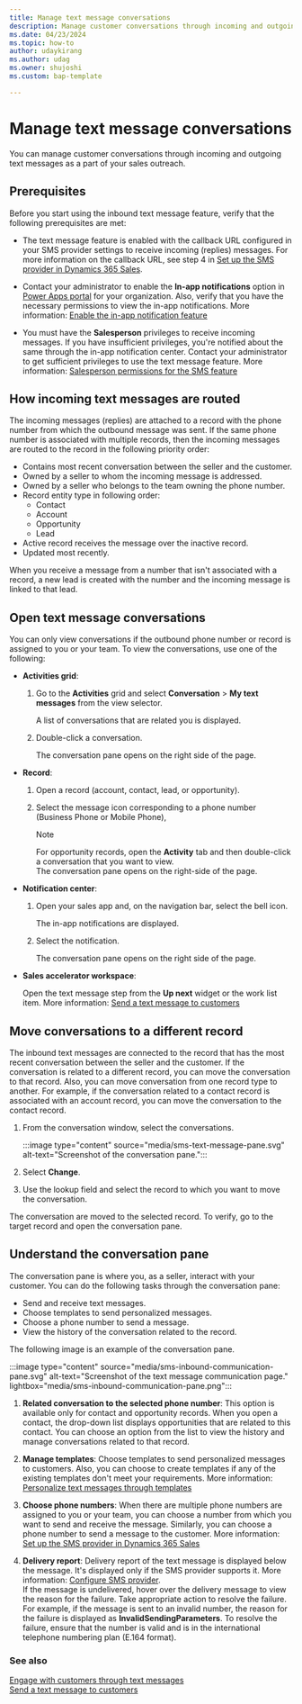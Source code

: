 ```yaml
---
title: Manage text message conversations
description: Manage customer conversations through incoming and outgoing text messages for your sales outreach.
ms.date: 04/23/2024
ms.topic: how-to
author: udaykirang
ms.author: udag
ms.owner: shujoshi
ms.custom: bap-template

---
```


# Manage text message conversations

You can manage customer conversations through incoming and outgoing text messages as a part of your sales outreach.   

## Prerequisites

Before you start using the inbound text message feature, verify that the following prerequisites are met:

- The text message feature is enabled with the callback URL configured in your SMS provider settings to receive incoming (replies) messages. For more information on the callback URL, see step 4 in [Set up the SMS provider in Dynamics 365 Sales](configure-sms-provider.md#set-up-the-sms-provider-in-dynamics-365-sales).

- Contact your administrator to enable the **In-app notifications** option in [Power Apps portal](https://make.powerapps.com/) for your organization. Also, verify that you have the necessary permissions to view the in-app notifications. More information: [Enable the in-app notification feature](/power-apps/developer/model-driven-apps/clientapi/send-in-app-notifications?tabs=clientapi#enable-the-in-app-notification-feature)      

- You must have the **Salesperson** privileges to receive incoming messages. If you have insufficient privileges, you're notified about the same through the in-app notification center. Contact your administrator to get sufficient privileges to use the text message feature. More information: [Salesperson permissions for the SMS feature](sms-intro.md#salesperson-roles-sms-feature) 

## How incoming text messages are routed

The incoming messages (replies) are attached to a record with the phone number from which the outbound message was sent. If the same phone number is associated with multiple records, then the incoming messages are routed to the record in the following priority order: 

-	Contains most recent conversation between the seller and the customer.
-	Owned by a seller to whom the incoming message is addressed.
-	Owned by a seller who belongs to the team owning the phone number.
-	Record entity type in following order: 
    -	Contact
    -	Account
    -	Opportunity
    -	Lead
-	Active record receives the message over the inactive record.
-	Updated most recently.

When you receive a message from a number that isn't associated with a record, a new lead is created with the number and the incoming message is linked to that lead.

## Open text message conversations

You can only view conversations if the outbound phone number or record is assigned to you or your team. To view the conversations, use one of the following:

- **Activities grid**: 
    
    1. Go to the **Activities** grid and select **Conversation** > **My text messages** from the view selector.       
        
       A list of conversations that are related you is displayed.        
    
    1. Double-click a conversation.   
        
       The conversation pane opens on the right side of the page.  
        
- **Record**: 
    
    1. Open a record (account, contact, lead, or opportunity).        
    
    1.  Select the message icon corresponding to a phone number (Business Phone or Mobile Phone),          
        >[!NOTE]
        >For opportunity records, open the **Activity** tab and then double-click a conversation that you want to view.           
        The conversation pane opens on the right-side of the page.
        
- **Notification center**: 

    1. Open your sales app and, on the navigation bar, select the bell icon.           
        
       The in-app notifications are displayed.                
    
    1. Select the notification.            
       
       The conversation pane opens on the right side of the page.

- **Sales accelerator workspace**:

    Open the text message step from the **Up next** widget or the work list item. More information: [Send a text message to customers](connect-with-customers.md#send-a-text-message-to-customers)  
    
## Move conversations to a different record

The inbound text messages are connected to the record that has the most recent conversation between the seller and the customer. If the conversation is related to a different record, you can move the conversation to that record. Also, you can move conversation from one record type to another. For example, if the conversation related to a contact record is associated with an account record, you can move the conversation to the contact record.

1. From the conversation window, select the conversations.

    :::image type="content" source="media/sms-text-message-pane.svg" alt-text="Screenshot of the conversation pane.":::

1. Select **Change**.

1. Use the lookup field and select the record to which you want to move the conversation.
  
The conversation are moved to the selected record. To verify, go to the target record and open the conversation pane.

## Understand the conversation pane

The conversation pane is where you, as a seller, interact with your customer. You can do the following tasks through the conversation pane:

- Send and receive text messages.   
- Choose templates to send personalized messages.    
- Choose a phone number to send a message.   
- View the history of the conversation related to the record.   

The following image is an example of the conversation pane.

:::image type="content" source="media/sms-inbound-communication-pane.svg" alt-text="Screenshot of the text message communication page." lightbox="media/sms-inbound-communication-pane.png":::

1. **Related conversation to the selected phone number**: This option is available only for contact and opportunity records. When you open a contact, the drop-down list displays opportunities that are related to this contact. You can choose an option from the list to view the history and manage conversations related to that record.  

2. **Manage templates**: Choose templates to send personalized messages to customers. Also, you can choose to create templates if any of the existing templates don't meet your requirements. More information: [Personalize text messages through templates](create-text-message-templates.md)  

3. **Choose phone numbers**: When there are multiple phone numbers are assigned to you or your team, you can choose a number from which you want to send and receive the message. Similarly, you can choose a phone number to send a message to the customer. More information: [Set up the SMS provider in Dynamics 365 Sales](configure-sms-provider.md#set-up-the-sms-provider-in-dynamics-365-sales)  

4. **Delivery report**: Delivery report of the text message is displayed below the message. It's displayed only if the SMS provider supports it. More information: [Configure SMS provider](configure-sms-provider.md).  
    If the message is undelivered, hover over the delivery message to view the reason for the failure. Take appropriate action to resolve the failure. For example, if the message is sent to an invalid number, the reason for the failure is displayed as **InvalidSendingParameters**. To resolve the failure, ensure that the number is valid and is in the international telephone numbering plan (E.164 format).
  
### See also

[Engage with customers through text messages](sms-intro.md)  
[Send a text message to customers](connect-with-customers.md#send-a-text-message-to-customers)  
